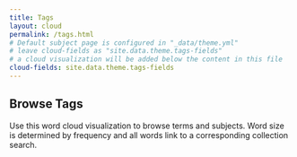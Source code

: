 ```yaml
---
title: Tags
layout: cloud
permalink: /tags.html
# Default subject page is configured in "_data/theme.yml"
# leave cloud-fields as "site.data.theme.tags-fields"
# a cloud visualization will be added below the content in this file
cloud-fields: site.data.theme.tags-fields
---
```


## Browse Tags

Use this word cloud visualization to browse terms and subjects.
Word size is determined by frequency and all words link to a corresponding collection search.
